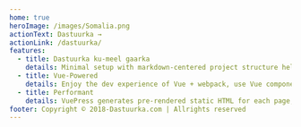```yaml
---
home: true
heroImage: /images/Somalia.png
actionText: Dastuurka →
actionLink: /dastuurka/
features:
  - title: Dastuurka ku-meel gaarka
    details: Minimal setup with markdown-centered project structure helps you focus on writing.
  - title: Vue-Powered
    details: Enjoy the dev experience of Vue + webpack, use Vue components in markdown, and develop custom themes with Vue.
  - title: Performant
    details: VuePress generates pre-rendered static HTML for each page, and runs as an SPA once a page is loaded.
footer: Copyright © 2018-Dastuurka.com | Allrights reserved
---
```

